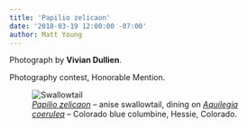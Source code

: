 ```yaml
---
title: 'Papilio zelicaon'
date: '2018-03-19 12:00:00 -07:00'
author: Matt Young
---
```


Photograph by **Vivian Dullien**.

Photography contest, Honorable Mention.
<figure>
<img src="{{ site.baseurl }}/uploads/2018/DullienV_Papilio_zelicaon.jpg" alt="Swallowtail"/>
<figcaption>
<a href="https://en.wikipedia.org/wiki/Papilio_zelicaon"><i>Papilio zelicaon</i></a> &ndash; anise swallowtail, dining on <a href="https://en.wikipedia.org/wiki/Aquilegia_coerulea"><i>Aquilegia coerulea</i></a> &ndash; Colorado blue columbine, Hessie, Colorado.
</figcaption>
</figure>




